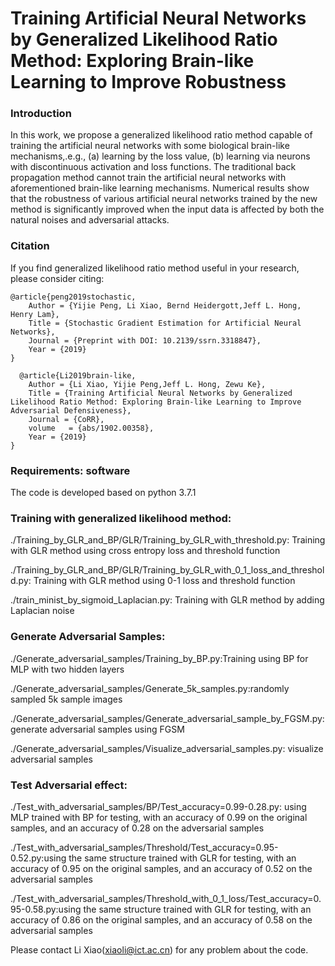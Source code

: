 # Training Artificial Neural Networks by Generalized Likelihood Ratio Method: Exploring Brain-like Learning to Improve Robustness

### Introduction
In this work, we propose a generalized likelihood ratio method capable of training the artificial neural networks with some biological brain-like mechanisms,.e.g., (a) learning by the loss value, (b) learning via neurons with discontinuous activation and loss functions. The traditional back propagation method cannot train the artificial neural networks with aforementioned brain-like learning mechanisms. Numerical results show that the robustness of various artificial neural networks trained by the new method is significantly improved when the input data is affected by both the natural noises and adversarial attacks.

### Citation

If you find generalized likelihood ratio method useful in your research, please consider citing:

    @article{peng2019stochastic,
        Author = {Yijie Peng, Li Xiao, Bernd Heidergott,Jeff L. Hong, Henry Lam},
        Title = {Stochastic Gradient Estimation for Artificial Neural Networks},
        Journal = {Preprint with DOI: 10.2139/ssrn.3318847},
        Year = {2019}
    }
    
      @article{Li2019brain-like,
        Author = {Li Xiao, Yijie Peng,Jeff L. Hong, Zewu Ke},
        Title = {Training Artificial Neural Networks by Generalized Likelihood Ratio Method: Exploring Brain-like Learning to Improve Adversarial Defensiveness},
        Journal = {CoRR},
        volume   = {abs/1902.00358},
        Year = {2019}
    } 
    
### Requirements: software

The code is developed based on python 3.7.1

### Training with generalized likelihood method:

./Training_by_GLR_and_BP/GLR/Training_by_GLR_with_threshold.py: Training with GLR method using cross entropy loss and threshold function

./Training_by_GLR_and_BP/GLR/Training_by_GLR_with_0_1_loss_and_threshold.py: Training with GLR method using 0-1 loss and threshold function

./train_minist_by_sigmoid_Laplacian.py: Training with GLR method by adding Laplacian noise

### Generate Adversarial Samples:

./Generate_adversarial_samples/Training_by_BP.py:Training using BP for MLP with two hidden layers

./Generate_adversarial_samples/Generate_5k_samples.py:randomly sampled 5k sample images

./Generate_adversarial_samples/Generate_adversarial_sample_by_FGSM.py: generate adversarial samples using FGSM

./Generate_adversarial_samples/Visualize_adversarial_samples.py: visualize adversarial samples

### Test Adversarial effect:

./Test_with_adversarial_samples/BP/Test_accuracy=0.99-0.28.py: using MLP trained with BP for testing, with an accuracy of 0.99 on the original samples, and an accuracy of 0.28 on the adversarial samples

./Test_with_adversarial_samples/Threshold/Test_accuracy=0.95-0.52.py:using the same structure trained with GLR for testing, with an accuracy of 0.95 on the original samples, and an accuracy of 0.52 on the adversarial samples

./Test_with_adversarial_samples/Threshold_with_0_1_loss/Test_accuracy=0.95-0.58.py:using the same structure trained with GLR for testing, with an accuracy of 0.86 on the original samples, and an accuracy of 0.58 on the adversarial samples


Please contact Li Xiao(xiaoli@ict.ac.cn) for any problem about the code.
